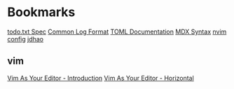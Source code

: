 Bookmarks
=========

[todo.txt Spec](https://github.com/todotxt/todo.txt)
[Common Log Format](https://en.wikipedia.org/wiki/Common_Log_Format)
[TOML Documentation](https://toml.io/en/)
[MDX Syntax](https://learn.microsoft.com/en-us/sql/mdx/mdx-syntax-elements-mdx?view=sql-server-ver16)
[nvim config](https://github.com/jdhao/nvim-config)
    [jdhao](https://github.com/jdhao)

vim
---

[Vim As Your Editor - Introduction](https://www.youtube.com/watch?v=X6AR2RMB5tE)
[Vim As Your Editor - Horizontal](https://www.youtube.com/watch?v=5JGVtttuDQA)